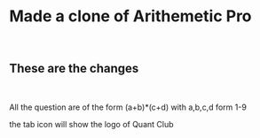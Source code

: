 <h1> Made a clone of Arithemetic Pro</h1>
</br>
<h2> These are the changes</h2>
</br>
<p>All the question are of the form (a+b)*(c+d) with a,b,c,d form 1-9</p>
<p> the tab icon will show the logo of Quant Club</p>
